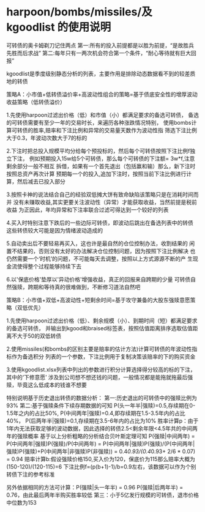 # harpoon/bombs/missiles/及kgoodlist 的使用说明
可转债的奥卡姆剃刀记住两点
第一:所有的投入前提都是以胜为前提，“是故胜兵先胜而后求战”
第二:每年只有一两次机会符合第一个条件，“耐心等待就有巨大回报”

kgoodlist是季度级别静态分析的列表，主要作用是排除动态数据看不到的较差质地的转债

策略A：小市值+低转债溢价率+高波动性组合的策略=基于债底安全性的增厚波动收益策略（低转债溢价）

1.先使用harpoon过滤出价格（低）和市值（小）都满足要求的备选可转债，
备选的可转债需要有至少一年的交易时长，来遍历各种涨跌情况特别，
使用bombs计算可转债的胜率,赔率和下注比例和异常的交易量天数作为波动性指
筛选下注比例大于0.3，年波动次数大于7的标的

2.下注时把总投入规模平均分给每个预投标的，然后每个可转债按照下注比例f独立下注，
例如预期投入15w给5个可转债，那么每个可转债的下注额= 3w*f,注意剩余部分一般不相互
拆借，如果有一个首先退出（包括赢和输）那么，新下注时按照总资产再次计算
预期每一个的投入,追加下注时，按照当前下注比例进行计算，然后减去已投入部分

3.按照卡神的说法结合自己的经验双低摊大饼有致命缺陷该策略只是在消耗时间而并
没有未赚取收益,其实更要关注波动性（异常）才能获取收益，当然前提是税前收益
为正因此，年均异常和下注率联合过滤可得达到一个较好的列表

4.买入时特别注意下跌后的一些边际可转债，即波动后跳出在备选列表中的转债
这些转债较大可能是因为情绪波动造成的

5.自动卖出后不要轻易再买入，这也许是最自然的仓位控制办法，收割结果的
闲置不结果的，否则没有太好的办法解决仓位控制问题，因为按照下注比例解决
也仍然需要一个‘时机’的问题，不可能每天去调整，按照以上方式源源不断的产
生现金流使得整个过程能够持续下去

6.以'保底价格'垫厚以'异动价格'增强收益，真正的回报来自跨期的少量
可转债自然强赎，跨期和等待真的很难做到，不断修习道法自然吧



策略B：小市值+双低+高波动性+短剩余时间=基于攻守兼备的大股东强赎意愿策略（双低优先）

1.先使用harpoon过滤出价格（低）、剩余规模（小）、到期时间（短）都满足要求的备选可转债，
并输出到kgood和braised标签表，按照估值距离排序选取估值距离不大于50的双低转债

2.使用missiles(和bombs的区别主要是赔率的估计方法)计算可转债的年波动性指标作为备选积分
列表的一个参数，下注比例用于复制决策该赔率的下的购买资金

3.使用kgoodlist.xlsx列表中列出的参数进行积分计算选择得分较高的标的下注，其中的‘下修意愿’
涉及到公司想不想还钱的问题，一般情况都是能拖就拖最后强赎，毕竟这么低成本的钱谁不想要




特别说明基于历史退出转债的数据分析：
第一:历史退出的可转债中的强赎比例为93%
第二:基于强赎条件下续存期数据的可知
                P(头一年半|强赎)=0.5,存续期在0-1.5年之内的占比50%,
                P(中间两年|强赎)=0.4,即存续期在1.5-3.5年内的占比40%，
                P(后两年半|强赎)=0.1,存续期在3.5-6年内的占比为10%
胜率计算p：由于1年内无法获取足够的波动数据，因此选择的转债2.5<剩余年限<4.5年共的中间两年的强赎概率
基于以上分析粗略的分析结合贝叶斯定理可知
P(强赎|中间两年) = P(中间两年|强赎)P(强赎)/P(中间两年) 
                 = P(中间两年|强赎)P(强赎)/(P(中间两年|强赎)P(强赎)+P(中间两年|非强赎)P(非强赎))
                 = 0.4*0.93/(0.4*0.93+ 2/6 * 0.07) 
                 = 0.94
赔率计算b:假设强赎价格150,买入价为120，保底价为115那么赔率大概为(150-120)/(120-115)=6
下注比例f=(p(b+1)-1)/b=0.9左右，该数据可以作为个别转债下注的参考标准


另外依据相同的方法可计算：P(强赎|头一年半) = 0.96  P(强赎|后两年半) = 0.76，由此最后两年半购买胜率较低
第三：小于5亿发行规模的可转债，退市价格中位数为153
